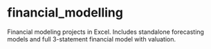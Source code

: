 # financial_modelling
Financial modeling projects in Excel. Includes standalone forecasting models and full 3-statement financial model with valuation.

